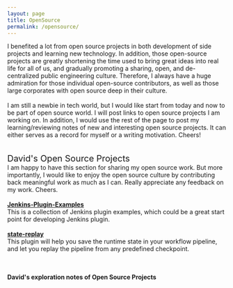 ```yaml
---
layout: page
title: OpenSource
permalink: /opensource/
---
```


I benefited a lot from open source projects in both development of side projects and learning new technology. In addition, those open-source projects are greatly shortening the time used to bring great ideas into real life for all of us, and gradually promoting a sharing, open, and de-centralized public engineering culture. Therefore, I always have a huge admiration for those individual open-source contributors, as well as those large corporates with open source deep in their culture.
<br/>
<br/>
I am still a newbie in tech world, but I would like start from today and now to be part of open source world. I will post links to open source projects I am working on. In addition, I would use the rest of the page to post my learning/reviewing notes of new and interesting open source projects. It can either serves as a record for myself or a writing motivation. Cheers!
<br/>
<br/>
<br/>
<span style="font-size:20; font:bold;">David's Open Source Projects</span>
<br/>
I am happy to have this section for sharing my open source work. But more importantly, I would like to enjoy the open source culture by contributing back meaningful work as much as I can. Really appreciate any feedback on my work. Cheers.
<br/>
<br/>
<a href="https://github.com/10000TB/Jenkins-Plugin-Examples"><Strong>Jenkins-Plugin-Examples</Strong></a><br/>
<span>This is a collection of Jenkins plugin examples, which could be a great start point for developing Jenkins plugin.</span><br/>
<br/>
<a href="https://github.com/10000TB/state-replay"><Strong>state-replay</Strong></a><br/>
<span>This plugin will help you save the runtime state in your workflow pipeline, and let you replay the pipeline from any predefined checkpoint.</span>

<br/>
<br/>
<Strong>David's exploration notes of Open Source Projects</Strong>
